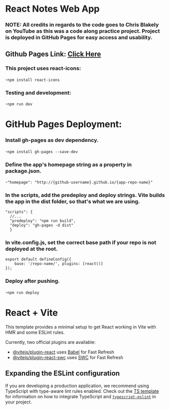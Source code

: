 # React Notes Web App

### NOTE: All credits in regards to the code goes to Chris Blakely on YouTube as this was a code along practice project. Project is deployed in GitHub Pages for easy access and usability.

## Github Pages Link: [Click Here](https://kr0ma-git.github.io/react-notes-app/)

### This project uses react-icons:

-`npm install react-icons`

### Testing and development:

-`npm run dev`

# GitHub Pages Deployment:

### Install gh-pages as dev dependency.

-`npm install gh-pages --save-dev`

### Define the app's homepage string as a property in package.json.

-`"homepage": "http://{github-username}.github.io/{app-repo-name}"`

### In the scripts, add the predeploy and deploy strings. Vite builds the app in the dist folder, so that's what we are using.

```
"scripts": {
  //...
  "predeploy": "npm run build",
  "deploy": "gh-pages -d dist"
  }
```

### In vite.config.js, set the correct base path if your repo is not deployed at the root.

```
export default defineConfig({
    base: '/repo-name/', plugins: [react()]
});
```

### Deploy after pushing.

-`npm run deploy`

# React + Vite

This template provides a minimal setup to get React working in Vite with HMR and some ESLint rules.

Currently, two official plugins are available:

- [@vitejs/plugin-react](https://github.com/vitejs/vite-plugin-react/blob/main/packages/plugin-react) uses [Babel](https://babeljs.io/) for Fast Refresh
- [@vitejs/plugin-react-swc](https://github.com/vitejs/vite-plugin-react/blob/main/packages/plugin-react-swc) uses [SWC](https://swc.rs/) for Fast Refresh

## Expanding the ESLint configuration

If you are developing a production application, we recommend using TypeScript with type-aware lint rules enabled. Check out the [TS template](https://github.com/vitejs/vite/tree/main/packages/create-vite/template-react-ts) for information on how to integrate TypeScript and [`typescript-eslint`](https://typescript-eslint.io) in your project.
